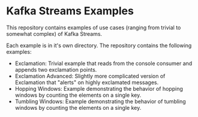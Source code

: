 # Kafka Streams Examples

This repository contains examples of use cases (ranging from trivial to somewhat complex) of Kafka Streams.

Each example is in it's own directory.
The repository contains the following examples:

* Exclamation: Trivial example that reads from the console consumer and appends two exclamation points.
* Exclamation Advanced: Slightly more complicated version of Exclamation that "alerts" on highly exclamated messages.
* Hopping Windows: Example demonstrating the behavior of hopping windows by counting the elements on a single key.
* Tumbling Windows: Example demonstrating the behavior of tumbling windows by counting the elements on a single key.
